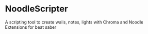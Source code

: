 # NoodleScripter

A scripting tool to create walls, notes, lights with Chroma and Noodle Extensions for beat saber